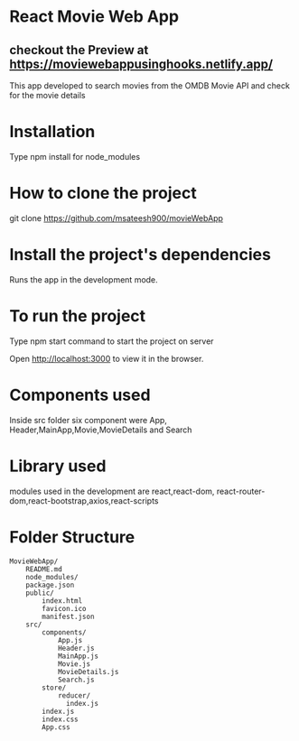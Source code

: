 # React Movie Web App 
## checkout the Preview at https://moviewebappusinghooks.netlify.app/
This app developed to search movies from the OMDB Movie API and check for the movie details

# Installation

Type npm install for node_modules

# How to clone the project

git clone https://github.com/msateesh900/movieWebApp

# Install the project's dependencies

Runs the app in the development mode.

# To run the project

Type npm start command to start the project on server

Open [http://localhost:3000](http://localhost:3000) to view it in the browser.

# Components used

Inside src folder six component were App, Header,MainApp,Movie,MovieDetails and Search

# Library used

modules used in the development are react,react-dom, react-router-dom,react-bootstrap,axios,react-scripts 

# Folder Structure

    MovieWebApp/
        README.md
        node_modules/
        package.json
        public/
            index.html
            favicon.ico
            manifest.json
        src/
            components/
                App.js
                Header.js
                MainApp.js
                Movie.js
                MovieDetails.js
                Search.js
            store/
                reducer/
                  index.js
            index.js
            index.css
            App.css
        



